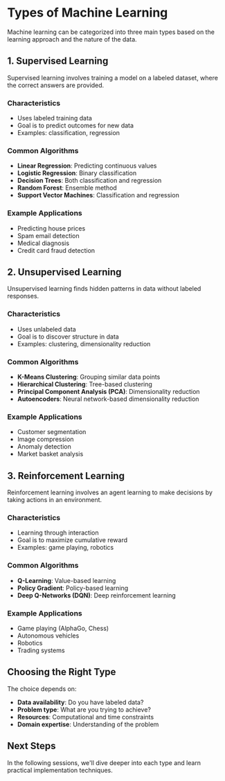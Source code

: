 # Types of Machine Learning

Machine learning can be categorized into three main types based on the learning approach and the nature of the data.

## 1. Supervised Learning

Supervised learning involves training a model on a labeled dataset, where the correct answers are provided.

### Characteristics
- Uses labeled training data
- Goal is to predict outcomes for new data
- Examples: classification, regression

### Common Algorithms
- **Linear Regression**: Predicting continuous values
- **Logistic Regression**: Binary classification
- **Decision Trees**: Both classification and regression
- **Random Forest**: Ensemble method
- **Support Vector Machines**: Classification and regression

### Example Applications
- Predicting house prices
- Spam email detection
- Medical diagnosis
- Credit card fraud detection

## 2. Unsupervised Learning

Unsupervised learning finds hidden patterns in data without labeled responses.

### Characteristics
- Uses unlabeled data
- Goal is to discover structure in data
- Examples: clustering, dimensionality reduction

### Common Algorithms
- **K-Means Clustering**: Grouping similar data points
- **Hierarchical Clustering**: Tree-based clustering
- **Principal Component Analysis (PCA)**: Dimensionality reduction
- **Autoencoders**: Neural network-based dimensionality reduction

### Example Applications
- Customer segmentation
- Image compression
- Anomaly detection
- Market basket analysis

## 3. Reinforcement Learning

Reinforcement learning involves an agent learning to make decisions by taking actions in an environment.

### Characteristics
- Learning through interaction
- Goal is to maximize cumulative reward
- Examples: game playing, robotics

### Common Algorithms
- **Q-Learning**: Value-based learning
- **Policy Gradient**: Policy-based learning
- **Deep Q-Networks (DQN)**: Deep reinforcement learning

### Example Applications
- Game playing (AlphaGo, Chess)
- Autonomous vehicles
- Robotics
- Trading systems

## Choosing the Right Type

The choice depends on:
- **Data availability**: Do you have labeled data?
- **Problem type**: What are you trying to achieve?
- **Resources**: Computational and time constraints
- **Domain expertise**: Understanding of the problem

## Next Steps

In the following sessions, we'll dive deeper into each type and learn practical implementation techniques.
